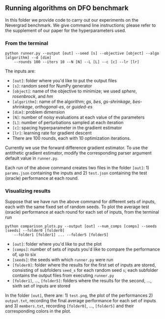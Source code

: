 ## Running algorithms on DFO benchmark

In this folder we provide code to carry out our experiments on the Nevergrad benchmark.
We give command line instructions; please refer to the supplement of our paper for the hyperparameters used. 

### From the terminal

```
python runner.py --output [out] --seed [s] --objective [object] --algo [algorithm] --d [dim] 
    --rounds 100 --iters 10 --N [N] --L [L] --c [c] --lr [lr]
```
The inputs are:
* `[out]`: folder where you'd like to put the output files
* `[s]`: random seed for NumPy generator
* `[object]`: name of the objective to minimize; we used _sphere_, _rosenbrock_, and _hm_
* `[algorithm]`: name of the algorithm; _gs_, _bes_, _gs-shrinkage_, _bes-shrinkage_, _orthogonal-es_, or _guided-es_
* `[dim]`: problem dimension
* `[N]`: number of noisy evaluations at each value of the parameters
* `[L]`: number of perturbations sampled at each iteration
* `[c]`: spacing hyperparameter in the gradient estimator
* `[lr]`: learning rate for gradient descent
* There are 100 rounds, each with 10 optimization iterations.

Currently we use the forward difference gradient estimator.
To use the antithetic gradient estimator, modify the corresponding parser argument default value in `runner.py`.

Each run of the above command creates two files in the folder `[out]`: 1) `params.json` containing the inputs and 2) `test.json` containing the test (oracle) performance at each round.

### Visualizing results

Suppose that we have run the above command for different sets of inputs, each with the same fixed set of random seeds.
To plot the average test (oracle) performance at each round for each set of inputs, from the terminal run
```
python comparison_plots.py --output [out] --num_comps [comps] --seeds [seeds] --folder0 [folder0] 
    --folder1 [folder1] ... --folder5 [folder5]
```
* `[out]`: folder where you'd like to put the plot
* `[comps]`: number of sets of inputs you'd like to compare the performance of, up to six
* `[seeds]`: the seeds with which `runner.py` were run
* `[folder0]`: folder where the results for the first set of inputs are stored, consisting of subfolders `seed_s` for each random seed `s`; each subfolder contains the output files from executing `runner.py`
* `[folder1]`, ..., `[folder5]`: folders where the results for the second, ..., sixth set of inputs are stored

In the folder `[out]`, there are: 1) `test.png`, the plot of the performances 2) `output.txt`, recording the final average performance for each set of inputs and 3) `members.txt`, recording `[folder0]`, ..., `[folder5]` and their corresponding colors in the plot.

